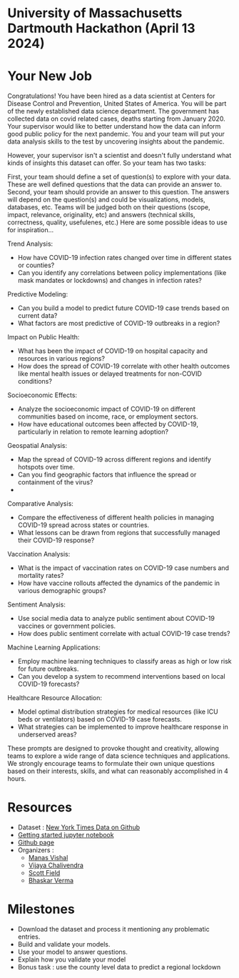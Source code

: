 # University of Massachusetts Dartmouth Hackathon (April 13 2024)

# Your New Job

Congratulations! You have been hired as a data scientist at Centers for Disease Control and Prevention, United States of America. You will be part of the newly established data science department. The government has collected data on covid related cases, deaths starting from January 2020. Your supervisor would like to better understand how the data can inform good public policy for the next pandemic. You and your team will put your data analysis skills to the test by uncovering insights about the pandemic.

However, your supervisor isn't a scientist and doesn't fully understand what kinds of insights this dataset can offer. So your team has two tasks:

First, your team should define a set of question(s) to explore with your data. These are well defined questions that the data can provide an answer to. Second, your team should provide an answer to this question. The answers will depend on the question(s) and could be visualizations, models, databases,  etc. Teams will be judged both on their questions (scope, impact, relevance, originality, etc) and answers (technical skills, correctness, quality, usefulenes, etc.)  Here are some possible ideas to use for inspiration...

Trend Analysis:
* How have COVID-19 infection rates changed over time in different states or counties?
* Can you identify any correlations between policy implementations (like mask mandates or lockdowns) and changes in infection rates?
  
Predictive Modeling:
* Can you build a model to predict future COVID-19 case trends based on current data?
* What factors are most predictive of COVID-19 outbreaks in a region?
  
Impact on Public Health:
* What has been the impact of COVID-19 on hospital capacity and resources in various regions?
* How does the spread of COVID-19 correlate with other health outcomes like mental health issues or delayed treatments for non-COVID conditions?
  
Socioeconomic Effects:
* Analyze the socioeconomic impact of COVID-19 on different communities based on income, race, or employment sectors.
* How have educational outcomes been affected by COVID-19, particularly in relation to remote learning adoption?
  
Geospatial Analysis:
* Map the spread of COVID-19 across different regions and identify hotspots over time.
* Can you find geographic factors that influence the spread or containment of the virus?
* 
Comparative Analysis:
* Compare the effectiveness of different health policies in managing COVID-19 spread across states or countries.
* What lessons can be drawn from regions that successfully managed their COVID-19 response?

Vaccination Analysis:
* What is the impact of vaccination rates on COVID-19 case numbers and mortality rates?
* How have vaccine rollouts affected the dynamics of the pandemic in various demographic groups?
  
Sentiment Analysis:
* Use social media data to analyze public sentiment about COVID-19 vaccines or government policies.
* How does public sentiment correlate with actual COVID-19 case trends?

Machine Learning Applications:
* Employ machine learning techniques to classify areas as high or low risk for future outbreaks.
* Can you develop a system to recommend interventions based on local COVID-19 forecasts?
  
Healthcare Resource Allocation:
* Model optimal distribution strategies for medical resources (like ICU beds or ventilators) based on COVID-19 case forecasts.
* What strategies can be implemented to improve healthcare response in underserved areas?

These prompts are designed to provoke thought and creativity, allowing teams to explore a wide range of data science techniques and applications. We strongly encourage teams to formulate their own unique questions based on their interests, skills, and what can reasonably accomplished in 4 hours.

# Resources

* Dataset : [New York Times Data on Github](https://github.com/nytimes/covid-19-data)
* [Getting started jupyter notebook](/getting_started.ipynb)
* [Github page](https://github.com/manasvishal/hackathon_umassd)
* Organizers :
  * [Manas Vishal](https://www.linkedin.com/in/manasvishal/)
  * [Vijaya Chalivendra](https://www.linkedin.com/in/vijaya-chalivendra-4b0158147/)
  * [Scott Field](http://www.math.umassd.edu/~sfield/)
  * [Bhaskar Verma](https://www.linkedin.com/in/bhaskar-verma-81398625b/)

# Milestones
* Download the dataset and process it mentioning any problematic entries.
* Build and validate your models.
* Use your model to answer questions. 
* Explain how you validate your model
* Bonus task : use the county level data to predict a regional lockdown


